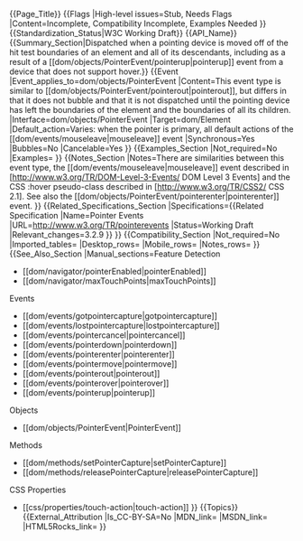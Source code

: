 {{Page_Title}}
{{Flags
|High-level issues=Stub, Needs Flags
|Content=Incomplete, Compatibility Incomplete, Examples Needed
}}
{{Standardization_Status|W3C Working Draft}}
{{API_Name}}
{{Summary_Section|Dispatched when a pointing device is moved off of the hit test boundaries of an element and all of its descendants, including as a result of a [[dom/objects/PointerEvent/pointerup|pointerup]] event from a device that does not support hover.}}
{{Event
|Event_applies_to=dom/objects/PointerEvent
|Content=This event type is similar to [[dom/objects/PointerEvent/pointerout|pointerout]], but differs in that it does not bubble and that it is not dispatched until the pointing device has left the boundaries of the element and the boundaries of all its children.
|Interface=dom/objects/PointerEvent
|Target=dom/Element
|Default_action=Varies: when the pointer is primary, all default actions of the [[dom/events/mouseleave|mouseleave]] event
|Synchronous=Yes
|Bubbles=No
|Cancelable=Yes
}}
{{Examples_Section
|Not_required=No
|Examples=
}}
{{Notes_Section
|Notes=There are similarities between this event type, the [[dom/events/mouseleave|mouseleave]] event described in [http://www.w3.org/TR/DOM-Level-3-Events/ DOM Level 3 Events] and the CSS :hover pseudo-class described in [http://www.w3.org/TR/CSS2/ CSS 2.1]. See also the [[dom/objects/PointerEvent/pointerenter|pointerenter]] event.
}}
{{Related_Specifications_Section
|Specifications={{Related Specification
|Name=Pointer Events
|URL=http://www.w3.org/TR/pointerevents
|Status=Working Draft
|Relevant_changes=3.2.9
}}
}}
{{Compatibility_Section
|Not_required=No
|Imported_tables=
|Desktop_rows=
|Mobile_rows=
|Notes_rows=
}}
{{See_Also_Section
|Manual_sections=Feature Detection
* [[dom/navigator/pointerEnabled|pointerEnabled]]
* [[dom/navigator/maxTouchPoints|maxTouchPoints]]

Events
* [[dom/events/gotpointercapture|gotpointercapture]]
* [[dom/events/lostpointercapture|lostpointercapture]]
* [[dom/events/pointercancel|pointercancel]]
* [[dom/events/pointerdown|pointerdown]]
* [[dom/events/pointerenter|pointerenter]]
* [[dom/events/pointermove|pointermove]]
* [[dom/events/pointerout|pointerout]]
* [[dom/events/pointerover|pointerover]]
* [[dom/events/pointerup|pointerup]]

Objects
* [[dom/objects/PointerEvent|PointerEvent]]

Methods
* [[dom/methods/setPointerCapture|setPointerCapture]]
* [[dom/methods/releasePointerCapture|releasePointerCapture]]

CSS Properties
* [[css/properties/touch-action|touch-action]]
}}
{{Topics}}
{{External_Attribution
|Is_CC-BY-SA=No
|MDN_link=
|MSDN_link=
|HTML5Rocks_link=
}}